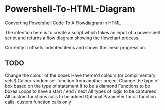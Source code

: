 # Powershell-To-HTML-Diagram
Converting Powershell Code To A Flowdiagram in HTML

The intention here is to create a script which takes an input of a powershell script and returns a flow diagram showing the flowchart process.

Currently it offsets indented items and shows the linear progression.

## TODO
Change the colour of the boxes
    Have theme'd colours (or complimentary sets!)
    Colour randomiser function from another project
Change the type of box based on the type of statement
    If to be a diamond
    Functions to be boxes
    Loops to have a start / end / next
All types of logic to be captureed
All custom functions calls to be added
    Optional Parameter for all function calls, custom function calls only
